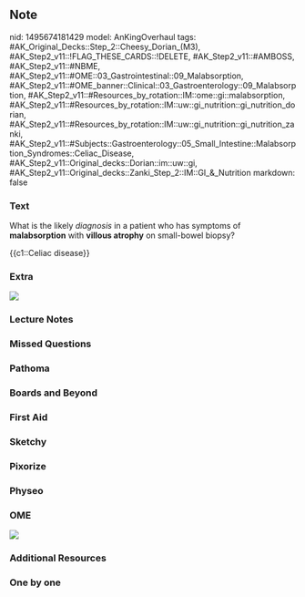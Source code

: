 ## Note
nid: 1495674181429
model: AnKingOverhaul
tags: #AK_Original_Decks::Step_2::Cheesy_Dorian_(M3), #AK_Step2_v11::!FLAG_THESE_CARDS::!DELETE, #AK_Step2_v11::#AMBOSS, #AK_Step2_v11::#NBME, #AK_Step2_v11::#OME::03_Gastrointestinal::09_Malabsorption, #AK_Step2_v11::#OME_banner::Clinical::03_Gastroenterology::09_Malabsorption, #AK_Step2_v11::#Resources_by_rotation::IM::ome::gi::malabsorption, #AK_Step2_v11::#Resources_by_rotation::IM::uw::gi_nutrition::gi_nutrition_dorian, #AK_Step2_v11::#Resources_by_rotation::IM::uw::gi_nutrition::gi_nutrition_zanki, #AK_Step2_v11::#Subjects::Gastroenterology::05_Small_Intestine::Malabsorption_Syndromes::Celiac_Disease, #AK_Step2_v11::Original_decks::Dorian::im::uw::gi, #AK_Step2_v11::Original_decks::Zanki_Step_2::IM::GI_&_Nutrition
markdown: false

### Text
What is the likely <i>diagnosis</i> in a patient who has symptoms
of <b>malabsorption</b> with <b>villous atrophy</b> on small-bowel
biopsy?
<div>
  {{c1::Celiac disease}}
</div>

### Extra
<img src="celiac.png">

### Lecture Notes


### Missed Questions


### Pathoma


### Boards and Beyond


### First Aid


### Sketchy


### Pixorize


### Physeo


### OME
<div class="ome-widget">
  <a href=
  "https://onlinemeded.org/spa/gastroenterology/malabsorption/acquire?ref=anki">
  <img src="_OME_AnkiFlashcards_Lesson_2.png"></a>
</div>

### Additional Resources


### One by one

